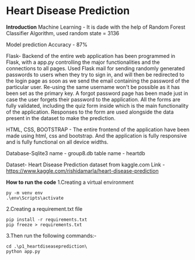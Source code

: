 # Heart Disease Prediction

**Introduction**
Machine Learning -  It is dade with the help of Random Forest Classifier Algorithm, used random state = 3136

Model prediction Accuracy - 87%

Flask- Backend of the entire web application has been programmed in Flask, with a app.py controlling the major functionalities and the connections to all pages. Used Flask mail for sending randomly generated passwords to users when they try to sign in, and will then be redirected to the login page as soon as we send the email containing the password of the particular user. Re-using the same username won't be possible as it has been set as the primary key. A forgot password page has been made just in case the user forgets their password to the application. All the forms are fully validated, including the quiz form inside which is the main functionality of the application. Responses to the form are used alongside the data present in the dataset to make the prediction.

HTML, CSS, BOOTSTRAP - The entire frontend of the application have been made using html, css and bootstrap. And the application is fully responsive and is fully functional on all device widths.

Database-Sqlite3 name - group8.db table name - heartdb

Dataset- Heart Disease Prediction dataset from kaggle.com Link -https://www.kaggle.com/rishidamarla/heart-disease-prediction



**How to run the code**
1.Creating a virtual environment
```
py -m venv env
.\env\Scripts\activate 
```

2.Creating a requirement.txt file 
```
pip install -r requirements.txt
pip freeze > requirements.txt
```

3.Then run the following commands:-
``` 
cd .\p1_heartdiseaseprediction\
python app.py 
```



